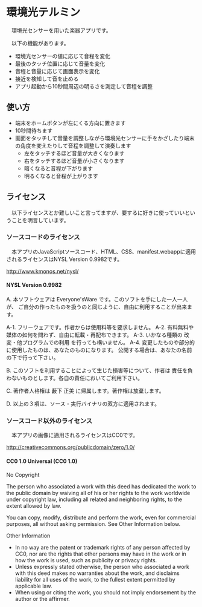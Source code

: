 # 環境光テルミン

　環境光センサーを用いた楽器アプリです。

　以下の機能があります。

* 環境光センサーの値に応じて音程を変化
* 最後のタッチ位置に応じて音量を変化
* 音程と音量に応じて画面表示を変化
* 接近を検知して音を止める
* アプリ起動から10秒間周辺の明るさを測定して音程を調整

## 使い方

* 端末をホームボタンが左にくる方向に置きます
* 10秒間待ちます
* 画面をタッチして音量を調整しながら環境光センサーに手をかざしたり端末の角度を変えたりして音程を調整して演奏します
  * 左をタッチするほど音量が大きくなります
  * 右をタッチするほど音量が小さくなります
  * 暗くなると音程が下がります
  * 明るくなると音程が上がります

## ライセンス

　以下ライセンスとか難しいこと言ってますが、要するに好きに使っていいということを明言しています。

### ソースコードのライセンス

　本アプリのJavaScriptソースコード、HTML、CSS、manifest.webappに適用されるライセンスはNYSL Version 0.9982です。

http://www.kmonos.net/nysl/

#### NYSL Version 0.9982

A. 本ソフトウェアは Everyone'sWare です。このソフトを手にした一人一人が、
   ご自分の作ったものを扱うのと同じように、自由に利用することが出来ます。

  A-1. フリーウェアです。作者からは使用料等を要求しません。
  A-2. 有料無料や媒体の如何を問わず、自由に転載・再配布できます。
  A-3. いかなる種類の 改変・他プログラムでの利用 を行っても構いません。
  A-4. 変更したものや部分的に使用したものは、あなたのものになります。
       公開する場合は、あなたの名前の下で行って下さい。

B. このソフトを利用することによって生じた損害等について、作者は
   責任を負わないものとします。各自の責任においてご利用下さい。

C. 著作者人格権は 藪下 正美 に帰属します。著作権は放棄します。

D. 以上の３項は、ソース・実行バイナリの双方に適用されます。

### ソースコード以外のライセンス

　本アプリの画像に適用されるライセンスはCC0です。

http://creativecommons.org/publicdomain/zero/1.0/

#### CC0 1.0 Universal (CC0 1.0) 

No Copyright

The person who associated a work with this deed has dedicated the work to the public domain by waiving all of his or her rights to the work worldwide under copyright law, including all related and neighboring rights, to the extent allowed by law.

You can copy, modify, distribute and perform the work, even for commercial purposes, all without asking permission. See Other Information below.


Other Information

*    In no way are the patent or trademark rights of any person affected by CC0, nor are the rights that other persons may have in the work or in how the work is used, such as publicity or privacy rights.
*    Unless expressly stated otherwise, the person who associated a work with this deed makes no warranties about the work, and disclaims liability for all uses of the work, to the fullest extent permitted by applicable law.
*    When using or citing the work, you should not imply endorsement by the author or the affirmer.
